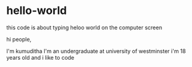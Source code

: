 # hello-world
this code is about typing heloo world on the computer screen

hi people,

I'm kumuditha I'm an undergraduate at university of westminster i'm 18 years old 
and i like to code

